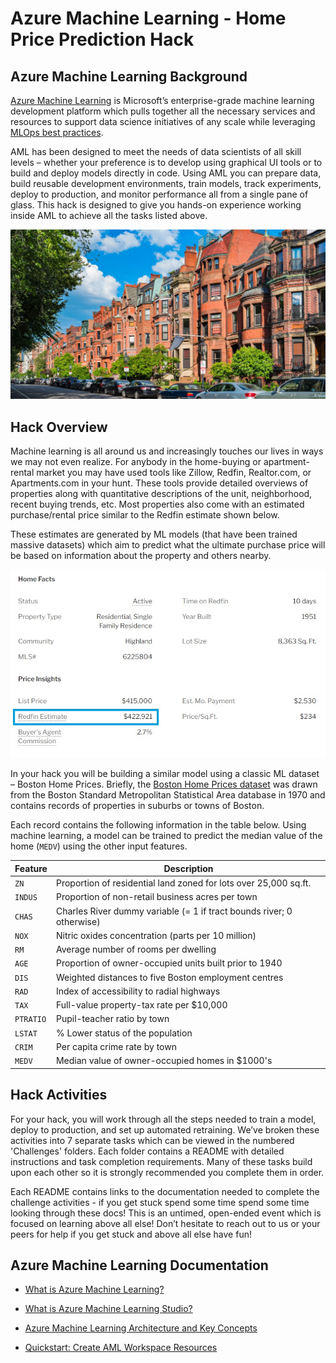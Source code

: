 # Azure Machine Learning - Home Price Prediction Hack

## Azure Machine Learning Background

[Azure Machine Learning](https://azure.microsoft.com/en-us/services/machine-learning/) is Microsoft’s enterprise-grade machine learning development platform which pulls together all the necessary services and resources to support data science initiatives of any scale while leveraging [MLOps best practices](https://docs.microsoft.com/en-us/azure/cloud-adoption-framework/manage/mlops-machine-learning). 

AML has been designed to meet the needs of data scientists of all skill levels – whether your preference is to develop using graphical UI tools or to build and deploy models directly in code. Using AML you can prepare data, build reusable development environments, train models, track experiments, deploy to production, and monitor performance all from a single pane of glass. This hack is designed to give you hands-on experience working inside AML to achieve all the tasks listed above.

![Boston Homes](img/neighborhood.jpg?raw=true "Boston Homes")

## Hack Overview

Machine learning is all around us and increasingly touches our lives in ways we may not even realize. For anybody in the home-buying or apartment-rental market you may have used tools like Zillow, Redfin, Realtor.com, or Apartments.com in your hunt. These tools provide detailed overviews of properties along with quantitative descriptions of the unit, neighborhood, recent buying trends, etc. Most properties also come with an estimated purchase/rental price similar to the Redfin estimate shown below. 

These estimates are generated by ML models (that have been trained massive datasets) which aim to predict what the ultimate purchase price will be based on information about the property and others nearby.

![Home Price Estimate](img/estimate.jpg?raw=true "Home Price Estimate")

In your hack you will be building a similar model using a classic ML dataset – Boston Home Prices. Briefly, the [Boston Home Prices dataset](http://lib.stat.cmu.edu/datasets/boston) was drawn from the Boston Standard Metropolitan Statistical Area database in 1970 and contains records of properties in suburbs or towns of Boston. 

Each record contains the following information in the table below. Using machine learning, a model can be trained to predict the median value of the home (`MEDV`) using the other input features.

| Feature                                | Description                                    |
|-------------------------------------|------------------------------------------|
| `ZN`                 | Proportion of residential land zoned for lots over 25,000 sq.ft. |
| `INDUS`            | Proportion of non-retail business acres per town |
| `CHAS` | Charles River dummy variable (= 1 if tract bounds river; 0 otherwise) |
| `NOX`     | Nitric oxides concentration (parts per 10 million)  |
| `RM`    | Average number of rooms per dwelling |
| `AGE`    | Proportion of owner-occupied units built prior to 1940 |
| `DIS`     | Weighted distances to five Boston employment centres |
| `RAD`     | Index of accessibility to radial highways |
| `TAX`     | Full-value property-tax rate per $10,000 |
| `PTRATIO`     | Pupil-teacher ratio by town |
| `LSTAT`     | % Lower status of the population |
| `CRIM`     | Per capita crime rate by town |
| `MEDV`     | Median value of owner-occupied homes in $1000's |

## Hack Activities

For your hack, you will work through all the steps needed to train a model, deploy to production, and set up automated retraining. We’ve broken these activities into 7 separate tasks which can be viewed in the numbered 'Challenges' folders. Each folder contains a README with detailed instructions and task completion requirements. Many of these tasks build upon each other so it is strongly recommended you complete them in order. 

Each README contains links to the documentation needed to complete the challenge activities - if you get stuck spend some time spend some time looking through these docs! This is an untimed, open-ended event which is focused on learning above all else! Don’t hesitate to reach out to us or your peers for help if you get stuck and above all else have fun!

## Azure Machine Learning Documentation

- [What is Azure Machine Learning?](https://docs.microsoft.com/en-us/azure/machine-learning/overview-what-is-azure-machine-learning)

- [What is Azure Machine Learning Studio?](https://docs.microsoft.com/en-us/azure/machine-learning/overview-what-is-machine-learning-studio)

- [Azure Machine Learning Architecture and Key Concepts](https://docs.microsoft.com/en-us/azure/machine-learning/v1/concept-azure-machine-learning-architecture)

- [Quickstart: Create AML Workspace Resources](https://docs.microsoft.com/en-us/azure/machine-learning/quickstart-create-resources)
